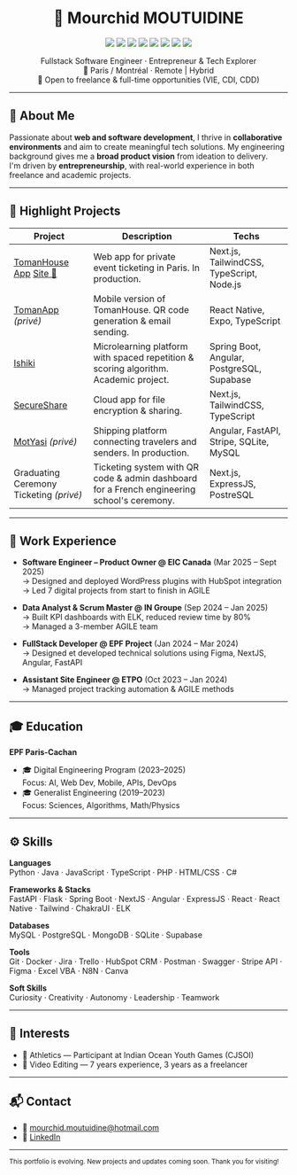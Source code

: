 <h1 align="center">💼 Mourchid MOUTUIDINE</h1>

<p align="center">
  <img src="https://img.shields.io/badge/Next.js-000000?style=flat&logo=next.js&logoColor=white" />
  <img src="https://img.shields.io/badge/FastAPI-009688?style=flat&logo=fastapi&logoColor=white" />
  <img src="https://img.shields.io/badge/Flask-000000?style=flat&logo=flask&logoColor=white" />
  <img src="https://img.shields.io/badge/Express.js-404D59?style=flat&logo=express&logoColor=white" />
  <img src="https://img.shields.io/badge/Angular-DD0031?style=flat&logo=angular&logoColor=white" />
  <img src="https://img.shields.io/badge/React-61DAFB?style=flat&logo=react&logoColor=black" />
  <img src="https://img.shields.io/badge/React Native-61DAFB?style=flat&logo=react&logoColor=black" />
  <img src="https://img.shields.io/badge/Spring Boot-6DB33F?style=flat&logo=spring-boot&logoColor=white" />
</p>


<p align="center">
  Fullstack Software Engineer · Entrepreneur & Tech Explorer  
  <br />📍 Paris / Montréal · Remote | Hybrid  
  <br />📆 Open to freelance & full-time opportunities (VIE, CDI, CDD)
</p>

---

## 👤 About Me

Passionate about **web and software development**, I thrive in **collaborative environments** and aim to create meaningful tech solutions. My engineering background gives me a **broad product vision** from ideation to delivery.  
I'm driven by **entrepreneurship**, with real-world experience in both freelance and academic projects.

---

## 🚀 Highlight Projects

| Project                                      | Description                                                                                           | Techs                                                               |
|---------------------------------------------|-------------------------------------------------------------------------------------------------------|----------------------------------------------------------------------|
| [TomanHouse App](https://github.com/michi-mourchid/tomanhouse-app) [Site 🧷](https://tomanhouse.app/)   | Web app for private event ticketing in Paris. In production.                                          | Next.js, TailwindCSS, TypeScript, Node.js                          |
| [TomanApp](https://github.com/michi-mourchid/tomanapp) _(privé)_ | Mobile version of TomanHouse. QR code generation & email sending.                                     | React Native, Expo, TypeScript                                      |
| [Ishiki](https://github.com/michi-mourchid/app-ishiki) | Microlearning platform with spaced repetition & scoring algorithm. Academic project.                  | Spring Boot, Angular, PostgreSQL, Supabase                                    |
| [SecureShare](https://github.com/N0sti/SecureShare-Shadcn) | Cloud app for file encryption & sharing.                                                              | Next.js, TailwindCSS, TypeScript                                    |
| [MotYasi](https://motyasi.com/fr/) _(privé)_ | Shipping platform connecting travelers and senders. In production.                                     | Angular, FastAPI, Stripe, SQLite, MySQL                             |
| Graduating Ceremony Ticketing _(privé)_     | Ticketing system with QR code & admin dashboard for a French engineering school's ceremony.           | Next.js, ExpressJS, PostreSQL                                    |

---

## 💼 Work Experience

- **Software Engineer – Product Owner @ EIC Canada** (Mar 2025 – Sept 2025)  
  → Designed and deployed WordPress plugins with HubSpot integration  
  → Led 7 digital projects from start to finish in AGILE

- **Data Analyst & Scrum Master @ IN Groupe** (Sep 2024 – Jan 2025)  
  → Built KPI dashboards with ELK, reduced review time by 80%  
  → Managed a 3-member AGILE team

- **FullStack Developer @ EPF Project** (Jan 2024 – Mar 2024)  
  → Designed et developed technical solutions using Figma, NextJS, Angular, FastAPI

- **Assistant Site Engineer @ ETPO** (Oct 2023 – Jan 2024)  
  → Managed project tracking automation & AGILE methods

---

## 🎓 Education

**EPF Paris-Cachan**  
- 🎓 Digital Engineering Program (2023–2025)  
  Focus: AI, Web Dev, Mobile, APIs, DevOps  
- 🎓 Generalist Engineering (2019–2023)  
  Focus: Sciences, Algorithms, Math/Physics

---

## ⚙️ Skills

**Languages**  
Python · Java · JavaScript · TypeScript · PHP · HTML/CSS · C#

**Frameworks & Stacks**  
FastAPI · Flask · Spring Boot · NextJS · Angular · ExpressJS · React · React Native · Tailwind · ChakraUI · ELK

**Databases**  
MySQL · PostgreSQL · MongoDB · SQLite · Supabase

**Tools**  
Git · Docker · Jira · Trello · HubSpot CRM · Postman · Swagger · Stripe API · Figma · Excel VBA · N8N · Canva

**Soft Skills**  
Curiosity · Creativity · Autonomy · Leadership · Teamwork

---

## 🎯 Interests

- 🏃 Athletics — Participant at Indian Ocean Youth Games (CJSOI)  
- 🎥 Video Editing — 7 years experience, 3 years as a freelancer  

---

## 📬 Contact

- 📧 mourchid.moutuidine@hotmail.com  
- 🔗 [LinkedIn](https://www.linkedin.com/in/mourchid-moutuidine-96064318a)  

---

<sub>This portfolio is evolving. New projects and updates coming soon. Thank you for visiting!</sub>
